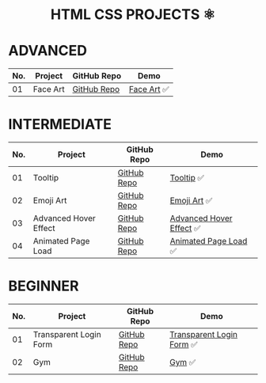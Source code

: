 
<h1 align=center> HTML CSS PROJECTS ⚛ </h1>

# ADVANCED

No. | Project        | GitHub Repo            | Demo
--|-----------|------------------------|---
01| Face Art | [GitHub Repo](https://github.com/rash-123/face-art) | [Face Art](https://rash-123.github.io/face-art/) ✅


# INTERMEDIATE

No. | Project        | GitHub Repo            | Demo
--|-----------|------------------------|---
01| Tooltip | [GitHub Repo](https://github.com/rash-123/tooltip) | [Tooltip](https://rash-123.github.io/tooltip/) ✅
02| Emoji Art | [GitHub Repo](https://github.com/rash-123/emoji-art) | [Emoji Art](https://rash-123.github.io/emoji-art/) ✅
03| Advanced Hover Effect | [GitHub Repo](https://github.com/rash-123/advanced-hover-effect) | [Advanced Hover Effect](https://rash-123.github.io/advanced-hover-effect/) ✅
04| Animated Page Load | [GitHub Repo](https://github.com/rash-123/animated-page-loading) | [Animated Page Load](https://rash-123.github.io/animated-page-loading/) ✅

# BEGINNER

No. | Project        | GitHub Repo            | Demo
--|-----------|------------------------|---
01| Transparent Login Form | [GitHub Repo](https://github.com/rash-123/transparent-login-form) | [Transparent Login Form](https://rash-123.github.io/transparent-login-form/) ✅
02| Gym | [GitHub Repo](https://github.com/rash-123/gym) | [Gym](https://rash-123.github.io/gym/) ✅

